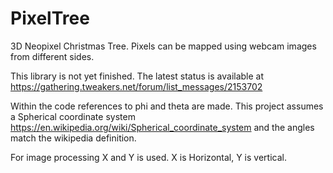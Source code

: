 # PixelTree
3D Neopixel Christmas Tree. Pixels can be mapped using webcam images from different sides.

This library is not yet finished. The latest status is available at https://gathering.tweakers.net/forum/list_messages/2153702

Within the code references to phi and theta are made.
This project assumes a Spherical coordinate system https://en.wikipedia.org/wiki/Spherical_coordinate_system and the angles match the wikipedia definition.

For image processing X and Y is used. 
X is Horizontal, Y is vertical.
